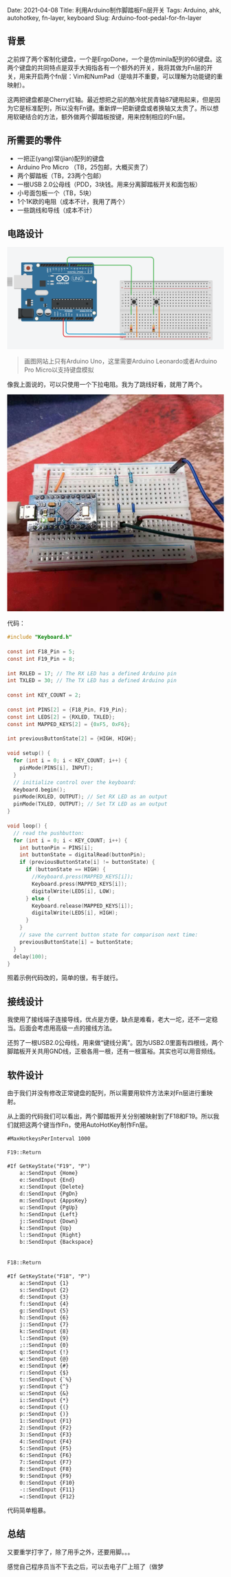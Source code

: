 Date: 2021-04-08
Title: 利用Arduino制作脚踏板Fn层开关
Tags: Arduino, ahk, autohotkey, fn-layer, keyboard
Slug: Arduino-foot-pedal-for-fn-layer

## 背景

之前焊了两个客制化键盘，一个是ErgoDone，一个是仿minila配列的60键盘。这两个键盘的共同特点是双手大拇指各有一个额外的开关，我将其做为Fn层的开关，用来开启两个fn层：Vim和NumPad（是啥并不重要，可以理解为功能键的重映射）。

这两把键盘都是Cherry红轴。最近想把之前的酷冷扰民青轴87键用起来，但是因为它是标准配列，所以没有Fn键。重新焊一把新键盘或者换轴又太贵了。所以想用软硬结合的方法，额外做两个脚踏板按键，用来控制相应的Fn层。

## 所需要的零件

* 一把正(yang)常(jian)配列的键盘
* Arduino Pro Micro （TB，25包邮，大概买贵了）
* 两个脚踏板（TB，23两个包邮）
* 一根USB 2.0公母线（PDD，3块钱。用来分离脚踏板开关和面包板）
* 小号面包板一个（TB，5块）
* 1个1K欧的电阻（成本不计，我用了两个）
* 一些跳线和导线（成本不计）

## 电路设计

![circuit][1]

> 画图网站上只有Arduino Uno，这里需要Arduino Leonardo或者Arduino Pro Micro以支持键盘模拟

像我上面说的，可以只使用一个下拉电阻。我为了跳线好看，就用了两个。

![realworld][2]

代码：

```c
#include "Keyboard.h"

const int F18_Pin = 5;
const int F19_Pin = 8;

int RXLED = 17; // The RX LED has a defined Arduino pin
int TXLED = 30; // The TX LED has a defined Arduino pin

const int KEY_COUNT = 2;

const int PINS[2] = {F18_Pin, F19_Pin};
const int LEDS[2] = {RXLED, TXLED};
const int MAPPED_KEYS[2] = {0xF5, 0xF6};

int previousButtonState[2] = {HIGH, HIGH};

void setup() {
  for (int i = 0; i < KEY_COUNT; i++) {
    pinMode(PINS[i], INPUT);
  }
  // initialize control over the keyboard:
  Keyboard.begin();
  pinMode(RXLED, OUTPUT); // Set RX LED as an output
  pinMode(TXLED, OUTPUT); // Set TX LED as an output
}

void loop() {
  // read the pushbutton:
  for (int i = 0; i < KEY_COUNT; i++) {
    int buttonPin = PINS[i];
    int buttonState = digitalRead(buttonPin);
    if (previousButtonState[i] != buttonState) {
      if (buttonState == HIGH) {
        //Keyboard.press(MAPPED_KEYS[i]);
        Keyboard.press(MAPPED_KEYS[i]);
        digitalWrite(LEDS[i], LOW);
      } else {
        Keyboard.release(MAPPED_KEYS[i]);
        digitalWrite(LEDS[i], HIGH);
      }
    }
    // save the current button state for comparison next time:
    previousButtonState[i] = buttonState;
  }
  delay(100);
}
```

照着示例代码改的，简单的很，有手就行。

## 接线设计

我使用了接线端子连接导线，优点是方便，缺点是难看，老大一坨，还不一定稳当。后面会考虑用高级一点的接线方法。

还剪了一根USB2.0公母线，用来做“键线分离”。因为USB2.0里面有四根线，两个脚踏板开关共用GND线，正极各用一根，还有一根富裕。其实也可以用音频线。

## 软件设计

由于我们并没有修改正常键盘的配列，所以需要用软件方法来对Fn层进行重映射。

从上面的代码我们可以看出，两个脚踏板开关分别被映射到了F18和F19。所以我们就把这两个键当作Fn，使用AutoHotKey制作Fn层。

```ahk
#MaxHotkeysPerInterval 1000

F19::Return

#If GetKeyState("F19", "P")
	a::SendInput {Home}
	e::SendInput {End}
	x::SendInput {Delete}
	d::SendInput {PgDn}
	m::SendInput {AppsKey}
	u::SendInput {PgUp}
	h::SendInput {Left}
	j::SendInput {Down}
	k::SendInput {Up}
	l::SendInput {Right}
	b::SendInput {Backspace}
	
	
F18::Return

#If GetKeyState("F18", "P")
	a::SendInput {1}
	s::SendInput {2}
	d::SendInput {3}
	f::SendInput {4}
	g::SendInput {5}
	h::SendInput {6}
	j::SendInput {7}
	k::SendInput {8}
	l::SendInput {9}
	;::SendInput {0}
	q::SendInput {!}
	w::SendInput {@}
	e::SendInput {#}
	r::SendInput {$}
	t::SendInput {`%}
	y::SendInput {^}
	u::SendInput {&}
	i::SendInput {*}
	o::SendInput {(}
	p::SendInput {)}
	1::SendInput {F1}
	2::SendInput {F2}
	3::SendInput {F3}
	4::SendInput {F4}
	5::SendInput {F5}
	6::SendInput {F6}
	7::SendInput {F7}
	8::SendInput {F8}
	9::SendInput {F9}
	0::SendInput {F10}
	-::SendInput {F11}
	=::SendInput {F12}
```

代码简单粗暴。

## 总结

又要重学打字了，除了用手之外，还要用脚。。。

感觉自己程序员当不下去之后，可以去电子厂上班了（做梦

[1]: https://github.com/Wizmann/assets/blob/df8691c2f4385919f024b7200a875485a8d0fb8b/wizmann-tk-pic/Snipaste_2021-04-08_00-23-08.png?raw=true
[2]: https://github.com/Wizmann/assets/blob/abaecd1c3cc70e5860fb459345686eae18245580/wizmann-tk-pic/WeChat%20Image_20210408004402.jpg?raw=true
